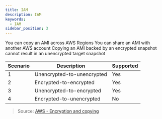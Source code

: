```yaml
---
title: IAM
description: IAM
keywords:
  - IAM
sidebar_position: 3
---
```



You can copy an AMI across AWS Regions
You can share an AMI with another AWS account
Copying an AMI backed by an encrypted snapshot cannot result in an unencrypted target snapshot

| Scenario | Description                | Supported |
| -------- | -------------------------- | --------- |
| 1        | Unencrypted-to-unencrypted | Yes       |
| 2        | Encrypted-to-encrypted     | Yes       |
| 3        | Unencrypted-to-encrypted   | Yes       |
| 4        | Encrypted-to-unencrypted   | No        |

> Source: [AWS - Encryption and copying
](https://docs.aws.amazon.com/AWSEC2/latest/UserGuide/CopyingAMIs.html)